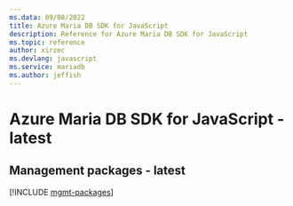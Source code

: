 ```yaml
---
ms.data: 09/08/2022
title: Azure Maria DB SDK for JavaScript
description: Reference for Azure Maria DB SDK for JavaScript
ms.topic: reference
author: xirzec
ms.devlang: javascript
ms.service: mariadb
ms.author: jeffish
---
```

# Azure Maria DB SDK for JavaScript - latest

## Management packages - latest
[!INCLUDE [mgmt-packages](maria-db-mgmt-index.md)]